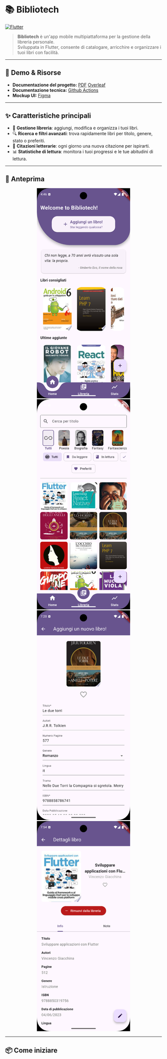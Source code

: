 # 📚 Bibliotech

[![Flutter](https://img.shields.io/badge/flutter-v3.19.6-blue?logo=flutter)](https://flutter.dev/)

> **Bibliotech** è un'app mobile multipiattaforma per la gestione della libreria personale.  
> Sviluppata in Flutter, consente di catalogare, arricchire e organizzare i tuoi libri con facilità.

---

## 🚀 Demo & Risorse

- **Documentazione del progetto:** [PDF](docs/RELAZIONE_GRUPPO_17.pdf) [Overleaf](https://www.overleaf.com/read/ryzhknrbptmc#f3aa6c)
- **Documentazione tecnica:** [Github Actions](https://emanueletocci.github.io/Bibliotech/)
- **Mockup UI:** [Figma](https://www.figma.com/design/QSPCMmoPRzGiIP1bdn78C8/Mobile-Programming?node-id=0-1&t=kzEEztlGSt7d5SN1-1)

---

## ✨ Caratteristiche principali

- 📖 **Gestione libreria**: aggiungi, modifica e organizza i tuoi libri.
- 🔍 **Ricerca e filtri avanzati**: trova rapidamente libri per titolo, genere, stato o preferiti.
- 💬 **Citazioni letterarie**: ogni giorno una nuova citazione per ispirarti.
- 📊 **Statistiche di lettura**: monitora i tuoi progressi e le tue abitudini di lettura.


---

## 📱 Anteprima

<p align="center">
  <img src="assets/images/preview/homepage.png" alt="Screenshot Bibliotech" width="300"/>
  <img src="assets/images/preview/libreria.png" alt="Screenshot Bibliotech" width="300"/>
  <img src="assets/images/preview/aggiuntaModifica.png" alt="Screenshot Bibliotech" width="300"/>
  <img src="assets/images/preview/dettaglio-libro.png" alt="Screenshot Bibliotech" width="300"/>

</p>

---


## 📦 Come iniziare

